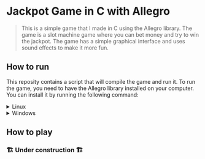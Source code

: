 # Jackpot Game in C with Allegro
> This is a simple game that I made in C using the Allegro library. The game is a slot machine game where you can bet money and try to win the jackpot. The game has a simple graphical interface and uses sound effects to make it more fun.

## How to run 
This reposity contains a script that will compile the game and run it. To run the game, you need to have the Allegro library installed on your computer. You can install it by running the following command:

<details>
  <summary>Linux</summary>

  1. Clone the repository
  ```bash
  git clone https://github.com/PedroFnseca/jackpot-C.git
  ```

  2. Navigate to the project folder
  ```bash
  cd jackpot-C
  ```

  3. Setup Allegro on your computer by running the setup script
  ```bash
  ./scripts/setup.sh
  ```

  4. Run the game
  ```bash
  ./scripts/run.sh
  ```
</details>

<details>
  <summary>Windows</summary>

  Under construction
</details>

## How to play
### 🏗️ Under construction 🏗️
